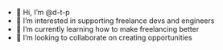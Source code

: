 - 👋 Hi, I’m @d-t-p
- 👀 I’m interested in supporting freelance devs and engineers 
- 🌱 I’m currently learning how to make freelancing better
- 💞️ I’m looking to collaborate on creating opportunities 

<!---
d-t-p/d-t-p is a ✨ special ✨ repository because its `README.md` (this file) appears on your GitHub profile.
You can click the Preview link to take a look at your changes.
--->
